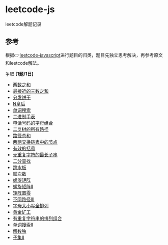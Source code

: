# leetcode-js
leetcode解题记录

## 参考
根据👉[leetcode-javascript](https://github.com/sl1673495/leetcode-javascript)进行题目的归类，题目先独立思考解决，再参考原文和leetcode解法。

争取 **[1题/1日]** 

- [两数之和](1-两数之和.md)
- [最接近的三数之和](16-最接近的三数之和.md)
- [分发饼干](455-分发饼干.md)
- [N皇后](51-N皇后.md)
- [单词搜索](79-单词搜索.md)
- [二进制手表](401-二进制手表.md)
- [电话号码的字母组合](17-电话号码的字母组合.md)
- [二叉树的所有路径](257-二叉树的所有路径.md)
- [路径总和](112-路径总和.md)
- [两两交换链表中的节点](24-两两交换链表中的节点.md)
- [有效的括号](20-有效的括号.md)
- [无重复字符的最长子串](3-无重复字符的最长子串.md)
- [二分查找](704-二分查找.md)
- [跳水板](面试题-跳水板.md)
- [顺次数](1291-顺次数.md)
- [螺旋矩阵](54-螺旋矩阵.md)
- [螺旋矩阵II](59-螺旋矩阵II.md)
- [矩阵置零](73-矩阵置零.md)
- [不同路径III](980-不同路径III.md)
- [字母大小写全排列](784-字母大小写全排列.md)
- [黄金矿工](1219-黄金矿工.md)
- [有重复字符串的排列组合](面试题%2008.08-有重复字符串的排列组合.md)
- [单词搜索II](212-单词搜索II.md)
- [解数独](37-解数独.md)
- [子集II](90-子集II.md)